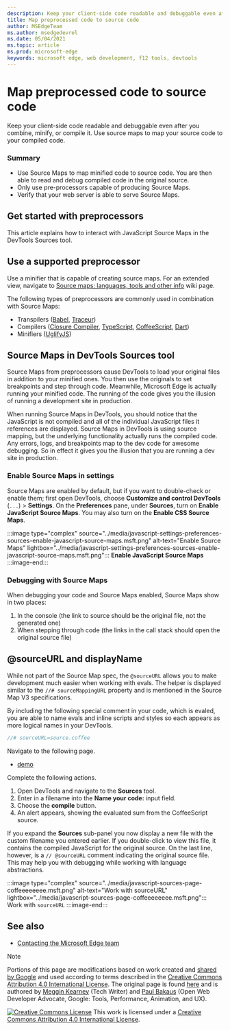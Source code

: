 ```yaml
---
description: Keep your client-side code readable and debuggable even after you combine, minify, or compile it.
title: Map preprocessed code to source code
author: MSEdgeTeam
ms.author: msedgedevrel
ms.date: 05/04/2021
ms.topic: article
ms.prod: microsoft-edge
keywords: microsoft edge, web development, f12 tools, devtools
---
```

<!-- Copyright Meggin Kearney and Paul Bakaus

   Licensed under the Apache License, Version 2.0 (the "License");
   you may not use this file except in compliance with the License.
   You may obtain a copy of the License at

       https://www.apache.org/licenses/LICENSE-2.0

   Unless required by applicable law or agreed to in writing, software
   distributed under the License is distributed on an "AS IS" BASIS,
   WITHOUT WARRANTIES OR CONDITIONS OF ANY KIND, either express or implied.
   See the License for the specific language governing permissions and
   limitations under the License.  -->
# Map preprocessed code to source code

Keep your client-side code readable and debuggable even after you combine, minify, or compile it.  Use source maps to map your source code to your compiled code.

### Summary

*   Use Source Maps to map minified code to source code.  You are then able to read and debug compiled code in the original source.
*   Only use pre-processors capable of producing Source Maps.
*   Verify that your web server is able to serve Source Maps.

<!--todo: add link to preprocessors capable of producing Source Maps when section is available -->
<!--[]: /web/tools/setup/setup-preprocessors?#supported_preprocessors ""  -->

## Get started with preprocessors

This article explains how to interact with JavaScript Source Maps in the DevTools Sources tool.  <!--For a first overview of what preprocessors are, how each may help, and how Source Maps work; navigate to Set Up CSS & JS Preprocessors.  -->

<!--todo: add link to Set Up CSS & JS Preprocessors when section is available -->
<!--[]: /web/tools/setup/setup-preprocessors#debugging-and-editing-preprocessed-content ""  -->

## Use a supported preprocessor

Use a minifier that is capable of creating source maps.  <!--For the most popular options, navigate to preprocessor support section.  -->  For an extended view, navigate to [Source maps: languages, tools and other info][GitHubWikiSourceMapsLanguagesTools] wiki page.

<!--todo: add link to display the preprocessor support section when section is available -->
<!--[]: /web/tools/setup/setup-preprocessors?#supported_preprocessors ""  -->

The following types of preprocessors are commonly used in combination with Source Maps:

*   Transpilers \([Babel][BabelJS], [Traceur][GitHubWikiGoogleTraceurCompiler]\)
*   Compilers \([Closure Compiler][GitHubGoogleClosureCompiler], [TypeScript][TypeScriptMain], [CoffeeScript][CoffeeScriptMain], [Dart][DartMain]\)
*   Minifiers \([UglifyJS][GitHubMishooUglifyJS]\)

## Source Maps in DevTools Sources tool

Source Maps from preprocessors cause DevTools to load your original files in addition to your minified ones.  You then use the originals to set breakpoints and step through code.  Meanwhile, Microsoft Edge is actually running your minified code.  The running of the code gives you the illusion of running a development site in production.

When running Source Maps in DevTools, you should notice that the JavaScript is not compiled and all of the individual JavaScript files it references are displayed.  Source Maps in DevTools is using source mapping, but the underlying functionality actually runs the compiled code.  Any errors, logs, and breakpoints map to the dev code for awesome debugging.  So in effect it gives you the illusion that you are running a dev site in production.

### Enable Source Maps in settings

Source Maps are enabled by default<!-- \(as of Microsoft Edge 39\)-->, but if you want to double-check or enable them; first open DevTools, choose **Customize and control DevTools** \(`...`\) > **Settings**.  On the **Preferences** pane, under **Sources**, turn on **Enable JavaScript Source Maps**.  You may also turn on the **Enable CSS Source Maps**.

:::image type="complex" source="../media/javascript-settings-preferences-sources-enable-javascript-source-maps.msft.png" alt-text="Enable Source Maps" lightbox="../media/javascript-settings-preferences-sources-enable-javascript-source-maps.msft.png":::
   **Enable JavaScript Source Maps**
:::image-end:::

### Debugging with Source Maps

When debugging your code and Source Maps enabled, Source Maps show in two places:

1.  In the console \(the link to source should be the original file, not the generated one\)
1.  When stepping through code \(the links in the call stack should open the original source file\)

<!--todo: add link to debugging your code when section is available -->
<!--[DebugBreakpointsStepCode]: ../debug/breakpoints/step-code.md ""  -->

## @sourceURL and displayName

While not part of the Source Map spec, the `@sourceURL` allows you to make development much easier when working with evals.  The helper is displayed similar to the `//# sourceMappingURL` property and is mentioned in the Source Map V3 specifications.

By including the following special comment in your code, which is evaled, you are able to name evals and inline scripts and styles so each appears as more logical names in your DevTools.

```javascript
//# sourceURL=source.coffee
```

Navigate to the following page.

*   [demo][CssNinjaDemoSourceMapping]

Complete the following actions.

1.  Open DevTools and navigate to the **Sources** tool.
1.  Enter in a filename into the **Name your code:** input field.
1.  Choose the **compile** button.
1.  An alert appears, showing the evaluated sum from the CoffeeScript source.

If you expand the **Sources** sub-panel you now display a new file with the custom filename you entered earlier.  If you double-click to view this file, it contains the compiled JavaScript for the original source.  On the last line, however, is a `// @sourceURL` comment indicating the original source file.  This may help you with debugging while working with language abstractions.

:::image type="complex" source="../media/javascript-sources-page-coffeeeeeeee.msft.png" alt-text="Work with sourceURL" lightbox="../media/javascript-sources-page-coffeeeeeeee.msft.png":::
   Work with `sourceURL`
:::image-end:::


<!-- ====================================================================== -->
## See also

*  [Contacting the Microsoft Edge team][Contact]


<!-- ====================================================================== -->
<!-- links -->
[Contact]: ../../contact.md "Contacting the Microsoft Edge team | Microsoft Edge Developer documentation"
[BabelJS]: https://babeljs.io "Babel is a JavaScript compiler"

[CoffeeScriptMain]: https://coffeescript.org "CoffeeScript"

[CssNinjaDemoSourceMapping]: https://www.thecssninja.com/demo/source_mapping/compile.html "A simple example of //# sourceURL eval naming"

[DartMain]: https://www.dartlang.org "Dart programming language"

[GitHubGoogleClosureCompiler]: https://github.com/google/closure-compiler "google/closure-compiler | GitHub"

[GitHubMishooUglifyJS]: https://github.com/mishoo/UglifyJS "mishoo/UglifyJS | GitHub"

[GitHubWikiSourceMapsLanguagesTools]: https://github.com/ryanseddon/source-map/wiki/Source-maps:-languages,-tools-and-other-info "Source maps: languages, tools and other info | GitHub wiki"

[GitHubWikiGoogleTraceurCompiler]: https://github.com/google/traceur-compiler/wiki/Getting-Started "Getting Started - google/traceur-compiler | GitHub wiki"

[TypeScriptMain]: https://www.typescriptlang.org "TypeScript"

> [!NOTE]
> Portions of this page are modifications based on work created and [shared by Google][GoogleSitePolicies] and used according to terms described in the [Creative Commons Attribution 4.0 International License][CCA4IL].
> The original page is found [here](https://developers.google.com/web/tools/chrome-devtools/javascript/source-maps) and is authored by [Meggin Kearney][MegginKearney] \(Tech Writer\) and [Paul Bakaus][PaulBakaus] \(Open Web Developer Advocate, Google: Tools, Performance, Animation, and UX\).

[![Creative Commons License][CCby4Image]][CCA4IL]
This work is licensed under a [Creative Commons Attribution 4.0 International License][CCA4IL].

[CCA4IL]: https://creativecommons.org/licenses/by/4.0
[CCby4Image]: https://i.creativecommons.org/l/by/4.0/88x31.png
[GoogleSitePolicies]: https://developers.google.com/terms/site-policies
[KayceBasques]: https://developers.google.com/web/resources/contributors#kayce-basques
[MegginKearney]: https://developers.google.com/web/resources/contributors#meggin-kearney
[PaulBakaus]: https://developers.google.com/web/resources/contributors#paul-bakaus
